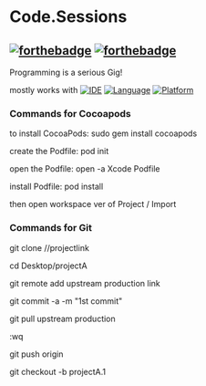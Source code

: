 # Code.Sessions

[![forthebadge](http://forthebadge.com/images/badges/made-with-swift.svg)](http://forthebadge.com) [![forthebadge](http://forthebadge.com/images/badges/built-with-love.svg)](http://forthebadge.com)
----
Programming is a serious Gig! 

mostly works with
[![IDE](https://img.shields.io/badge/Xcode-9-blue.svg)](https://developer.apple.com/xcode/)
[![Language](https://img.shields.io/badge/swift-4-orange.svg)](https://swift.org)
[![Platform](https://img.shields.io/badge/platform-iOS%2011-green.svg)](https://developer.apple.com/ios/)

### Commands for Cocoapods

to install CocoaPods: sudo gem install cocoapods

create the Podfile: pod init

open the Podfile: open -a Xcode Podfile

install Podfile: pod install

then open workspace ver of Project / Import 

### Commands for Git

git clone //projectlink

cd Desktop/projectA

git remote add upstream production link

git commit -a -m "1st commit"

git pull upstream production 

:wq

git push origin

git checkout -b projectA.1





